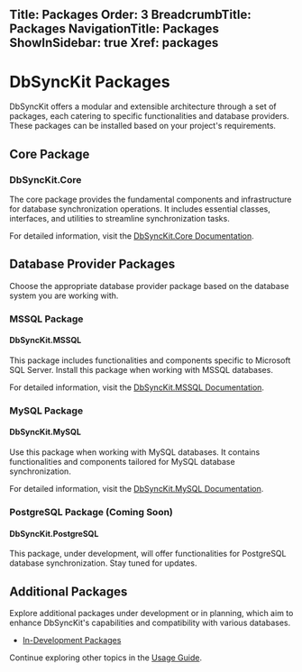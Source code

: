 ﻿﻿Title: Packages
Order: 3
BreadcrumbTitle: Packages
NavigationTitle: Packages
ShowInSidebar: true
Xref: packages
---

# DbSyncKit Packages

DbSyncKit offers a modular and extensible architecture through a set of packages, each catering to specific functionalities and database providers. These packages can be installed based on your project's requirements.

## Core Package

### DbSyncKit.Core

The core package provides the fundamental components and infrastructure for database synchronization operations. It includes essential classes, interfaces, and utilities to streamline synchronization tasks.

For detailed information, visit the [DbSyncKit.Core Documentation](xref:api-DbSyncKit.Core).

## Database Provider Packages

Choose the appropriate database provider package based on the database system you are working with.

### MSSQL Package

#### DbSyncKit.MSSQL

This package includes functionalities and components specific to Microsoft SQL Server. Install this package when working with MSSQL databases.

For detailed information, visit the [DbSyncKit.MSSQL Documentation](xref:api-DbSyncKit.MSSQL).

### MySQL Package

#### DbSyncKit.MySQL

Use this package when working with MySQL databases. It contains functionalities and components tailored for MySQL database synchronization.

For detailed information, visit the [DbSyncKit.MySQL Documentation](xref:api-DbSyncKit.MySQL).

### PostgreSQL Package (Coming Soon)

#### DbSyncKit.PostgreSQL

This package, under development, will offer functionalities for PostgreSQL database synchronization. Stay tuned for updates.

## Additional Packages

Explore additional packages under development or in planning, which aim to enhance DbSyncKit's capabilities and compatibility with various databases.

- [In-Development Packages](xref:packages/in-development)

Continue exploring other topics in the [Usage Guide](xref:usage/index).
